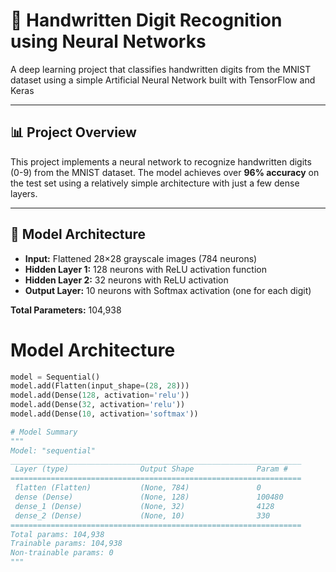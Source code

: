 # 🧠 Handwritten Digit Recognition using Neural Networks

A deep learning project that classifies handwritten digits from the MNIST dataset using a simple Artificial Neural Network built with TensorFlow and Keras

---

## 📊 Project Overview

This project implements a neural network to recognize handwritten digits (0-9) from the MNIST dataset. The model achieves over **96% accuracy** on the test set using a relatively simple architecture with just a few dense layers.

---

## 🧠 Model Architecture

- **Input:** Flattened 28×28 grayscale images (784 neurons)  
- **Hidden Layer 1:** 128 neurons with ReLU activation function
- **Hidden Layer 2:** 32 neurons with ReLU activation  
- **Output Layer:** 10 neurons with Softmax activation (one for each digit)  

**Total Parameters:** 104,938


# Model Architecture
```python
model = Sequential()
model.add(Flatten(input_shape=(28, 28)))
model.add(Dense(128, activation='relu'))
model.add(Dense(32, activation='relu'))
model.add(Dense(10, activation='softmax'))

# Model Summary
"""
Model: "sequential"
_________________________________________________________________
 Layer (type)                Output Shape              Param #   
=================================================================
 flatten (Flatten)           (None, 784)               0         
 dense (Dense)               (None, 128)               100480    
 dense_1 (Dense)             (None, 32)                4128      
 dense_2 (Dense)             (None, 10)                330       
=================================================================
Total params: 104,938
Trainable params: 104,938
Non-trainable params: 0
"""
